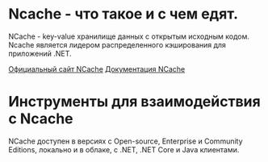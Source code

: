 # Ncache - что такое и с чем едят.

NCache - key-value хранилище данных с открытым исходным кодом. Ncache является лидером распределенного кэширования для приложений .NET.

[Официальный сайт NCache]
[Документация NCache]


# Инструменты для взаимодействия с Ncache

NCache доступен в версиях с Open-source, Enterprise и Community Editions, локально и в облаке, с .NET, .NET Core и Java клиентами.


[Официальный сайт NCache]:https://www.alachisoft.com/
[Документация NCache]:https://www.alachisoft.com/resources/docs/#ncache
